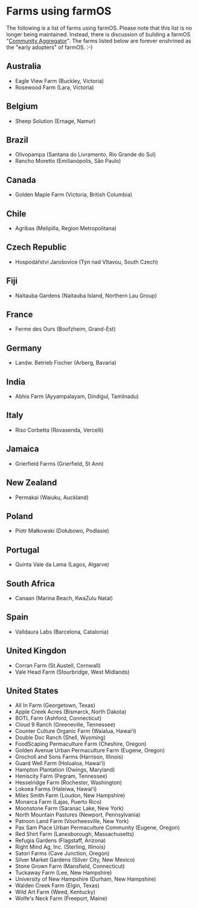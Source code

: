 # Farms using farmOS

The following is a list of farms using farmOS. Please note that this list is
no longer being maintained. Instead, there is discussion of building a farmOS
"[Community Aggregator](https://farmos.discourse.group/t/community-aggregator/307)".
The farms listed below are forever enshrined as the "early adopters" of farmOS.
:-)

## Australia

* Eagle View Farm (Buckley, Victoria)
* Rosewood Farm (Lara, Victoria)

## Belgium

* Sheep Solution (Ernage, Namur)

## Brazil

* Olivopampa (Santana do Livramento, Rio Grande do Sul)
* Rancho Moretto (Emilianópolis, São Paulo)

## Canada

* Golden Maple Farm (Victoria, British Columbia)

## Chile

* Agribas (Melipilla, Region Metropolitana)

## Czech Republic

* Hospodářství Jarošovice (Týn nad Vltavou, South Czech)

## Fiji

* Naitauba Gardens (Naitauba Island, Northern Lau Group)

## France

* Ferme des Ours (Boofzheim, Grand-Est)

## Germany

* Landw. Betrieb Fischer (Arberg, Bavaria)

## India

* Abhis Farm (Ayyampalayam, Dindigul, Tamilnadu)

## Italy

* Riso Corbetta (Rovasenda, Vercelli)

## Jamaica

* Grierfield Farms (Grierfield, St Ann)

## New Zealand

* Permakai (Waiuku, Auckland)

## Poland

* Piotr Małkowski (Dołubowo, Podlasie)

## Portugal

* Quinta Vale da Lama (Lagos, Algarve)

## South Africa

* Canaan (Marina Beach, KwaZulu Natal)

## Spain

* Valldaura Labs (Barcelona, Catalonia)

## United Kingdon

* Corran Farm (St.Austell, Cornwall)
* Vale Head Farm (Stourbridge, West Midlands)

## United States

* All In Farm (Georgetown, Texas)
* Apple Creek Acres (Bismarck, North Dakota)
* BOTL Farm (Ashford, Connecticut)
* Cloud 9 Ranch (Greeneville, Tennessee)
* Counter Culture Organic Farm (Waialua, Hawai&#699;i)
* Double Doc Ranch (Shell, Wyoming)
* FoodScaping Permaculture Farm (Cheshire, Oregon)
* Golden Avenue Urban Permaculture Farm (Eugene, Oregon)
* Grocholl and Sons Farms (Harrison, Illinois)
* Guard Well Farm (Holualoa, Hawai&#699;i)
* Hampton Plantation (Owings, Maryland)
* Heniscity Farm (Pegram, Tennessee)
* Hesselridge Farm (Rochester, Washington)
* Lokoea Farms (Haleiwa, Hawai&#699;i)
* Miles Smith Farm (Loudon, New Hampshire)
* Monarca Farm (Lajas, Puerto Rico)
* Moonstone Farm (Saranac Lake, New York)
* North Mountain Pastures (Newport, Pennsylvania)
* Patroon Land Farm (Voorheesville, New York)
* Pax Sam Place Urban Permaculture Community (Eugene, Oregon)
* Red Shirt Farm (Lanesborough, Massachusetts)
* Refugia Gardens (Flagstaff, Arizona)
* Right Mind Ag, Inc. (Sterling, Illinois)
* Satori Farms (Cave Junction, Oregon)
* Silver Market Gardens (Silver City, New Mexico)
* Stone Grown Farm (Mansfield, Connecticut)
* Tuckaway Farm (Lee, New Hampshire)
* University of New Hampshire (Durham, New Hampshire)
* Walden Creek Farm (Elgin, Texas)
* Wild Art Farm (Weed, Kentucky)
* Wolfe's Neck Farm (Freeport, Maine)

[this issue on Github]: https://github.com/farmOS/farmOS.org/issues/12

